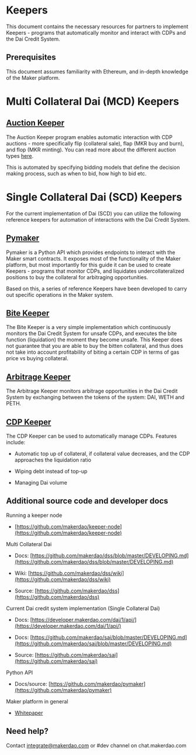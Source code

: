 # Keepers
This document contains the necessary resources for partners to implement Keepers - programs that automatically monitor and interact with CDPs and the Dai Credit System.

## Prerequisites

This document assumes familiarity with Ethereum, and in-depth knowledge of the Maker platform.

# Multi Collateral Dai (MCD) Keepers

## [Auction Keeper](https://github.com/makerdao/auction-keeper)

The Auction Keeper program enables automatic interaction with CDP auctions - more specifically flip (collateral sale), flap (MKR buy and burn), and flop (MKR minting). You can read more about the different auction types [here](https://github.com/makerdao/dss/wiki/Fuss).

This is automated by specifying bidding models that define the decision making process, such as when to bid, how high to bid etc.

# Single Collateral Dai (SCD) Keepers

For the current implementation of Dai (SCD) you can utilize the following reference keepers for automation of interactions with the Dai Credit System.

## [Pymaker](https://github.com/makerdao/pymaker)

Pymaker is a Python API which provides endpoints to interact with the Maker smart contracts. It exposes most of the functionality of the Maker platform, but most importantly for this guide it can be used to create Keepers - programs that monitor CDPs, and liquidates undercollateralized positions to buy the collateral for arbitraging opportunities.

Based on this, a series of reference Keepers have been developed to carry out specific operations in the Maker system.

## [Bite Keeper](https://github.com/makerdao/bite-keeper)

The Bite Keeper is a very simple implementation which continuously monitors the Dai Credit System for unsafe CDPs, and executes the bite function (liquidation) the moment they become unsafe. This Keeper does not guarantee that you are able to buy the bitten collateral, and thus does not take into account profitability of biting a certain CDP in terms of gas price vs buying collateral.

## [Arbitrage Keeper](https://github.com/makerdao/arbitrage-keeper)

The Arbitrage Keeper monitors arbitrage opportunities in the Dai Credit System by exchanging between the tokens of the system: DAI, WETH and PETH.

## [CDP Keeper](https://github.com/makerdao/cdp-keeper)

The CDP Keeper can be used to automatically manage CDPs. Features include:

-   Automatic top up of collateral, if collateral value decreases, and the CDP approaches the liquidation ratio
    
-   Wiping debt instead of top-up
    
-   Managing Dai volume
    

## Additional source code and developer docs

Running a keeper node

-   [https://github.com/makerdao/keeper-node](https://github.com/makerdao/keeper-node)
    

Multi Collateral Dai

-   Docs: [https://github.com/makerdao/dss/blob/master/DEVELOPING.md](https://github.com/makerdao/dss/blob/master/DEVELOPING.md)
    
-   Wiki: [https://github.com/makerdao/dss/wiki](https://github.com/makerdao/dss/wiki)
    
-   Source: [https://github.com/makerdao/dss](https://github.com/makerdao/dss)
    

Current Dai credit system implementation (Single Collateral Dai)

-   Docs: [https://developer.makerdao.com/dai/1/api/](https://developer.makerdao.com/dai/1/api/)
    
-   Docs: [https://github.com/makerdao/sai/blob/master/DEVELOPING.md](https://github.com/makerdao/sai/blob/master/DEVELOPING.md)
    
-   Source: [https://github.com/makerdao/sai](https://github.com/makerdao/sai)
    

Python API

-   Docs/source: [https://github.com/makerdao/pymaker](https://github.com/makerdao/pymaker)
    

Maker platform in general

-   [Whitepaper](https://makerdao.com/whitepaper/)
    

## Need help?

Contact [integrate@makerdao.com](mailto:integrate@makerdao.com) or #dev channel on chat.makerdao.com
